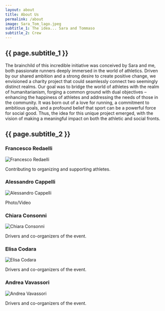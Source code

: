 ```yaml
---
layout: about
title: About Us
permalink: /about
image: Sara_Tom_lago.jpeg
subtitle_1: The idea... Sara and Tommaso
subtitle_2: Crew
---
```


  <h2>
    {{ page.subtitle_1 }}
  </h2>

The brainchild of this incredible initiative was conceived by Sara and me, both passionate runners deeply immersed in the world of athletics. Driven by our shared ambition and a strong desire to create positive change, we envisioned a charity project that could seamlessly connect two seemingly distinct realms. Our goal was to bridge the world of athletes with the realm of humanitarianism, forging a common ground with dual objectives – enhancing the happiness of athletes and addressing the needs of those in the community. It was born out of a love for running, a commitment to ambitious goals, and a profound belief that sport can be a powerful force for social good. Thus, the idea for this unique project emerged, with the vision of making a meaningful impact on both the athletic and social fronts.

  <h2>
    {{ page.subtitle_2 }}
  </h2>


<div class="team-member">
    <h3>Francesco Redaelli</h3>
    <img src="{{ site.github.url }}/assets/img/Franci_redaelli.jpeg" alt="Francesco Redaelli">
    <div class="team-member-description">
        <p>Contributing to organizing and supporting athletes.</p>
    </div>
</div>

<div class="team-member">
    <h3>Alessandro Cappelli</h3>
    <img src="{{ site.github.url }}/assets/img/Ale_cappelli.jpeg" alt="Alessandro Cappelli">
    <div class="team-member-description">
        <p>Photo/Video </p>
    </div>
</div>

<div class="team-member">
    <h3>Chiara Consonni</h3>
    <img src="{{ site.github.url }}/assets/img/Chiara_consonni.jpeg" alt="Chiara Consonni">
    <div class="team-member-description">
        <p>Drivers and co-organizers of the event.</p>
    </div>
</div>

<div class="team-member">
<h3>Elisa Codara</h3>
<img src="{{ site.github.url }}/assets/img/Elisa.jpeg" alt="Elisa Codara">
<div class="team-member-description">
    <p>Drivers and co-organizers of the event.</p>
</div>
</div>

<div class="team-member">
<h3>Andrea Vavassori</h3>
<img src="{{ site.github.url }}/assets/img/AndreaVava.jpg" alt="Andrea Vavassori">
<div class="team-member-description">
    <p>Drivers and co-organizers of the event.</p>
</div>

</div>